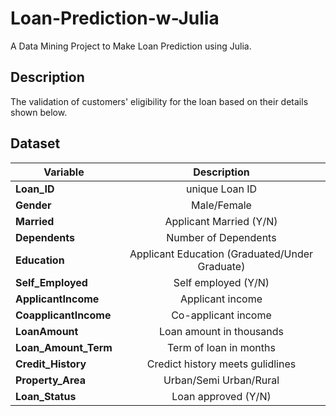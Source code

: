 # Loan-Prediction-w-Julia
A Data Mining Project to Make Loan Prediction using Julia.

## Description
The validation of customers' eligibility for the loan based on their details shown below.

## Dataset
| Variable       | Description |
| ------------- |:-------------:|
| **Loan_ID**    | unique Loan ID |
| **Gender**     | Male/Female   |
| **Married** | Applicant Married (Y/N) |
|**Dependents**| Number of Dependents|
|**Education**|Applicant Education (Graduated/Under Graduate)|
|**Self_Employed**| Self employed (Y/N)|
|**ApplicantIncome**|Applicant income|
|**CoapplicantIncome**|Co-applicant income|
|**LoanAmount**|Loan amount in thousands|
|**Loan_Amount_Term**|Term of loan in months|
|**Credit_History**|Credict history meets gulidlines|
|**Property_Area**|Urban/Semi Urban/Rural|
|**Loan_Status**|Loan approved (Y/N)|
